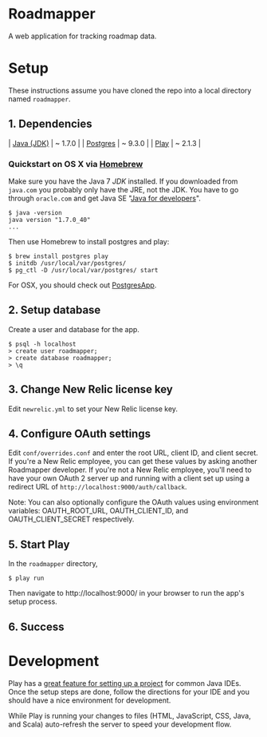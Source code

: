 # Roadmapper

A web application for tracking roadmap data.

# Setup

These instructions assume you have cloned the repo into a local directory named `roadmapper`.

## 1. Dependencies

| [Java (JDK)](http://www.oracle.com/technetwork/java/javase/downloads/index.html)  | ~ 1.7.0 |
| [Postgres](http://www.postgresql.org/download/)                                   | ~ 9.3.0 |
| [Play](http://www.playframework.com/documentation/2.1.3/Installing)               | ~ 2.1.3 |

### Quickstart on OS X via [Homebrew](http://brew.sh/)

Make sure you have the Java 7 *JDK* installed. If you downloaded from `java.com`
you probably only have the JRE, not the JDK. You have to go through `oracle.com`
and get Java SE "[Java for developers](http://www.oracle.com/technetwork/java/javase/downloads/index.html)".

    $ java -version
    java version "1.7.0_40"
    ...

Then use Homebrew to install postgres and play:

    $ brew install postgres play
    $ initdb /usr/local/var/postgres/
    $ pg_ctl -D /usr/local/var/postgres/ start

For OSX, you should check out [PostgresApp](http://postgresapp.com/documentation).


## 2. Setup database

Create a user and database for the app.

    $ psql -h localhost
    > create user roadmapper;
    > create database roadmapper;
    > \q


## 3. Change New Relic license key
  
Edit `newrelic.yml` to set your New Relic license key.


## 4. Configure OAuth settings

Edit `conf/overrides.conf` and enter the root URL, client ID, and client secret. If you're a New Relic employee, you can get these values by asking another Roadmapper developer. If you're not a New Relic employee, you'll need to have your own OAuth 2 server up and running with a client set up using a redirect URL of `http://localhost:9000/auth/callback`.

Note: You can also optionally configure the OAuth values using environment variables: OAUTH_ROOT_URL, OAUTH_CLIENT_ID, and OAUTH_CLIENT_SECRET respectively.


## 5. Start Play

In the `roadmapper` directory,

    $ play run

Then navigate to http://localhost:9000/ in your browser to run the app's setup process.


## 6. Success


# Development

Play has a [great feature for setting up a project](http://www.playframework.com/documentation/2.0/IDE) for common Java IDEs. Once the setup steps are done, follow the directions for your IDE and you should have a nice environment for development.

While Play is running your changes to files (HTML, JavaScript, CSS, Java, and Scala) auto-refresh the server to speed your development flow.

